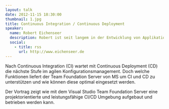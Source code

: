 ```yaml
---
layout: talk
date: 2012-11-15 18:30:00
thumbnail: 1.jpg
title: Continuous Integration / Continuous Deployment
speaker:
  name: Robert Eichenseer
  description: Robert ist seit langem in der Entwicklung von Applikationen auf Basis der Microsoft-Technologien tätig. Aufgrund seiner Arbeit in internationalen Projekten kann er Anforderungen heutiger Softwareentwicklungen erfolgreich umsetzen und steuern. Die Zuordnung betriebswirtschaftlicher Prozesse zu passenden Entwicklungsthemen bzw. Technologien zeichnet ihn hierbei aus. Seit Juli 2009 ist er als Senior Software Engineer für die conplement AG in Nürnberg tätig. Aktuelle Technologien stellt er als Software Consulter regelmäßig auf Entwicklerveranstaltungen vor. Er zählt Windows Azure, die Cloud Computing Plattform von Microsoft, zu seinen aktuellen Lieblingsthemen. Robert Eichenseer gehört zu den gefragten Sprechern der conplement. Die Auszeichnung "Best Speaker des Tages" für seinen Vortrag "Wer bin ich? Von Active Directory zu einer Windows Azure Applikation" beim Herbstcampus 2011 belegt die Vortragsqualität von Robert Eichenseer.
  social:
    - title: rss
      url: http://www.eichenseer.de
---
```

Nach Continuous Integration (CI) wartet mit Continuous Deployment (CD) die nächste Stufe im agilen Konfigurationsmanagement. Doch welche Funktionen liefert der Team Foundation Server von MS um CI und CD zu unterstützen und wie können diese optimal eingesetzt werden.

Der Vortrag zeigt wie mit dem Visual Studio Team Foundation Server eine projektorientierte und leistungsfähige CI/CD Umgebung aufgebaut und betrieben werden kann. 